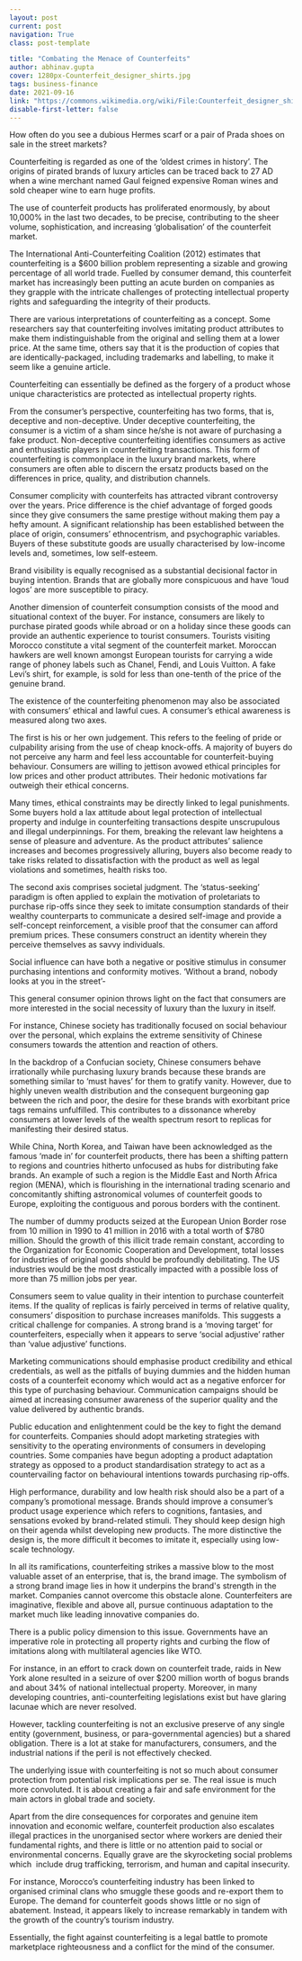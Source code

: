 ```yaml
---
layout: post
current: post
navigation: True
class: post-template

title: "Combating the Menace of Counterfeits"
author: abhinav.gupta
cover: 1280px-Counterfeit_designer_shirts.jpg
tags: business-finance
date: 2021-09-16
link: "https://commons.wikimedia.org/wiki/File:Counterfeit_designer_shirts.jpg"
disable-first-letter: false
---
```

<p>How often do you see a dubious Hermes scarf or a pair of Prada shoes on sale in the street markets?&nbsp;&nbsp;</p><p>Counterfeiting is regarded as one of the ‘oldest crimes in history’. The origins of pirated brands of luxury articles can be traced back to 27 AD when a wine merchant named Gaul feigned expensive Roman wines and sold cheaper wine to earn huge profits.&nbsp;</p><p>The use of counterfeit products has proliferated enormously, by about 10,000% in the last two decades, to be precise, contributing to the sheer volume, sophistication, and increasing ‘globalisation’ of the counterfeit market.&nbsp;</p><p>The International Anti-Counterfeiting Coalition (2012) estimates that counterfeiting is a $600 billion problem representing a sizable and growing percentage of all world trade. Fuelled by consumer demand, this counterfeit market has increasingly been putting an acute burden on companies as they grapple with the intricate challenges of protecting intellectual property rights and safeguarding the integrity of their products.</p><p>There are various interpretations of counterfeiting as a concept. Some researchers say that counterfeiting involves imitating product attributes to make them indistinguishable from the original and selling them at a lower price. At the same time, others say that it is the production of copies that are identically-packaged, including trademarks and labelling, to make it seem like a genuine article.&nbsp;</p><p>Counterfeiting can essentially be defined as the forgery of a product whose unique characteristics are protected as intellectual property rights.&nbsp;</p><p>From the consumer’s perspective, counterfeiting has two forms, that is, deceptive and non-deceptive. Under deceptive counterfeiting, the consumer is a victim of a sham since he/she is not aware of purchasing a fake product. Non-deceptive counterfeiting identifies consumers as active and enthusiastic players in counterfeiting transactions. This form of counterfeiting is commonplace in the luxury brand markets, where consumers are often able to discern the ersatz products based on the differences in price, quality, and distribution channels.&nbsp;</p><p>Consumer complicity with counterfeits has attracted vibrant controversy over the years. Price difference is the chief advantage of forged goods since they give consumers the same prestige without making them pay a hefty amount. A significant relationship has been established between the place of origin, consumers’ ethnocentrism, and psychographic variables. Buyers of these substitute goods are usually characterised by low-income levels and, sometimes, low self-esteem.&nbsp;</p><p>Brand visibility is equally recognised as a substantial decisional factor in buying intention. Brands that are globally more conspicuous and have ‘loud logos’ are more susceptible to piracy.&nbsp;</p><p>Another dimension of counterfeit consumption consists of the mood and situational context of the buyer. For instance, consumers are likely to purchase pirated goods while abroad or on a holiday since these goods can provide an authentic experience to tourist consumers. Tourists visiting Morocco constitute a vital segment of the counterfeit market. Moroccan hawkers are well known amongst European tourists for carrying a wide range of phoney labels such as Chanel, Fendi, and<em > </em>Louis Vuitton. A fake Levi’s shirt, for example, is sold for less than one-tenth of the price of the genuine brand.&nbsp;</p><p>The existence of the counterfeiting phenomenon may also be associated with consumers’ ethical and lawful cues. A consumer’s ethical awareness is measured along two axes.&nbsp;</p><p>The first is his or her own judgement. This refers to the feeling of pride or culpability arising from the use of cheap knock-offs. A majority of buyers do not perceive any harm and feel less accountable for counterfeit-buying behaviour. Consumers are willing to jettison avowed ethical principles for low prices and other product attributes. Their hedonic motivations far outweigh their ethical concerns.&nbsp;</p><p>Many times, ethical constraints may be directly linked to legal punishments. Some buyers hold a lax attitude about legal protection of intellectual property and indulge in counterfeiting transactions despite unscrupulous and illegal underpinnings. For them, breaking the relevant law heightens a sense of pleasure and adventure. As the product attributes’ salience increases and becomes progressively alluring, buyers also become ready to take risks related to dissatisfaction with the product as well as legal violations and sometimes, health risks too.</p><p>The second axis comprises societal judgment. The ‘status-seeking’ paradigm is often applied to explain the motivation of proletariats to purchase rip-offs since they seek to imitate consumption standards of their wealthy counterparts to communicate a desired self-image and provide a self-concept reinforcement, a visible proof that the consumer can afford premium prices. These consumers construct an identity wherein they perceive themselves as savvy individuals.&nbsp;</p><p>Social influence can have both a negative or positive stimulus in consumer purchasing intentions and conformity motives. ‘Without a brand, nobody looks at you in the street’-&nbsp;</p><p>This general consumer opinion throws light on the fact that consumers are more interested in the social necessity of luxury than the luxury in itself.&nbsp;</p><p>For instance, Chinese society has traditionally focused on social behaviour over the personal, which explains the extreme sensitivity of Chinese consumers towards the attention and reaction of others.&nbsp;</p><p>In the backdrop of a Confucian society, Chinese consumers behave irrationally while purchasing luxury brands because these brands are something similar to ‘must haves’ for them to gratify vanity. However, due to highly uneven wealth distribution and the consequent burgeoning gap between the rich and poor, the desire for these brands with exorbitant price tags remains unfulfilled. This contributes to a dissonance whereby consumers at lower levels of the wealth spectrum resort to replicas for manifesting their desired status.</p><p>While China, North Korea, and Taiwan have been acknowledged as the famous ‘made in’ for counterfeit products, there has been a shifting pattern to regions and countries hitherto unfocused as hubs for distributing fake brands. An example of such a region is the Middle East and North Africa region (MENA), which is flourishing in the international trading scenario and concomitantly shifting astronomical volumes of counterfeit goods to Europe, exploiting the contiguous and porous borders with the continent.&nbsp;</p><p>The number of dummy products seized at the European Union Border rose from 10 million in 1990 to 41 million in 2016 with a total worth of $780 million. Should the growth of this illicit trade remain constant, according to the Organization for Economic Cooperation and Development, total losses for industries of original goods should be profoundly debilitating. The US industries would be the most drastically impacted with a possible loss of more than 75 million jobs per year.&nbsp;</p><p>Consumers seem to value quality in their intention to purchase counterfeit items. If the quality of replicas is fairly perceived in terms of relative quality, consumers’ disposition to purchase increases manifolds. This suggests a critical challenge for companies. A strong brand is a ‘moving target’ for counterfeiters, especially when it appears to serve ‘social adjustive’ rather than ‘value adjustive’ functions.&nbsp;</p><p>Marketing communications should emphasise product credibility and ethical credentials, as well as the pitfalls of buying dummies and the hidden human costs of a counterfeit economy which would act as a negative enforcer for this type of purchasing behaviour. Communication campaigns should be aimed at increasing consumer awareness of the superior quality and the value delivered by authentic brands.&nbsp;</p><p>Public education and enlightenment could be the key to fight the demand for counterfeits. Companies should adopt marketing strategies with sensitivity to the operating environments of consumers in developing countries. Some companies have begun adopting a product adaptation strategy as opposed to a product standardisation strategy to act as a countervailing factor on behavioural intentions towards purchasing rip-offs.&nbsp;</p><p>High performance, durability and low health risk should also be a part of a company’s promotional message. Brands should improve a consumer’s product usage experience which refers to cognitions, fantasies, and sensations evoked by brand-related stimuli. They should keep design high on their agenda whilst developing new products. The more distinctive the design is, the more difficult it becomes to imitate it, especially using low-scale technology.&nbsp;</p><p>In all its ramifications, counterfeiting strikes a massive blow to the most valuable asset of an enterprise, that is, the brand image. The symbolism of a strong brand image lies in how it underpins the brand's strength in the market. Companies cannot overcome this obstacle alone. Counterfeiters are imaginative, flexible and above all, pursue continuous adaptation to the market much like leading innovative companies do.&nbsp;</p><p>There is a public policy dimension to this issue. Governments have an imperative role in protecting all property rights and curbing the flow of imitations along with multilateral agencies like WTO.&nbsp;</p><p>For instance, in an effort to crack down on counterfeit trade, raids in New York alone resulted in a seizure of over $200 million worth of bogus brands and about 34% of national intellectual property. Moreover, in many developing countries, anti-counterfeiting legislations exist but have glaring lacunae which are never resolved.&nbsp;</p><p>However, tackling counterfeiting is not an exclusive preserve of any single entity (government, business, or para-governmental agencies) but a shared obligation. There is a lot at stake for manufacturers, consumers, and the industrial nations if the peril is not effectively checked.</p><p>The underlying issue with counterfeiting is not so much about consumer protection from potential risk implications per se. The real issue is much more convoluted. It is about creating a fair and safe environment for the main actors in global trade and society.&nbsp;</p><p>Apart from the dire consequences for corporates and genuine item innovation and economic welfare, counterfeit production also escalates illegal practices in the unorganised sector where workers are denied their fundamental rights, and there is little or no attention paid to social or environmental concerns. Equally grave are the skyrocketing social problems which&nbsp; include drug trafficking, terrorism, and human and capital insecurity.&nbsp;</p><p>For instance, Morocco’s counterfeiting industry has been linked to organised criminal clans who smuggle these goods and re-export them to Europe. The demand for counterfeit goods shows little or no sign of abatement. Instead, it appears likely to increase remarkably in tandem with the growth of the country’s tourism industry.&nbsp;</p><p>Essentially, the fight against counterfeiting is a legal battle to promote marketplace righteousness and a conflict for the mind of the consumer.&nbsp;</p>